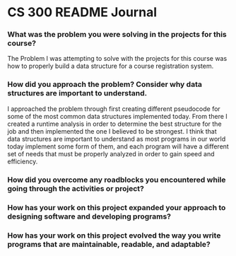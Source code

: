 # CS 300 README Journal


### What was the problem you were solving in the projects for this course?
  The Problem I was attempting to solve with the projects for this course was how to properly build a data structure for a course registration system.

### How did you approach the problem? Consider why data structures are important to understand.
  I approached the problem through first creating different pseudocode for some of the most common data structures implemented today. From there
I created a runtime analysis in order to determine the best structure for the job and then implemented the one I believed to be strongest. I think that data
structures are important to understand as most programs in our world today implement some form of them, and each program will have a different set of needs
that must be properly analyzed in order to gain speed and efficiency.


### How did you overcome any roadblocks you encountered while going through the activities or project?
### How has your work on this project expanded your approach to designing software and developing programs?
### How has your work on this project evolved the way you write programs that are maintainable, readable, and adaptable?

